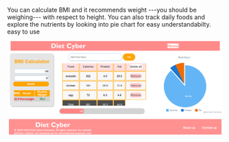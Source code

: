 You can calculate BMI and it recommends weight ---you should be weighing--- with respect to height.
You can also track daily foods and explore the nutrients by looking into pie chart for easy understandabilty.
easy to use

![Website](/ctracker/website.png?raw=true "website")
